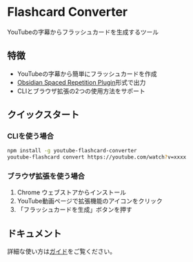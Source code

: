 # Flashcard Converter

YouTubeの字幕からフラッシュカードを生成するツール

## 特徴

- YouTubeの字幕から簡単にフラッシュカードを作成
- [Obsidian Spaced Repetition Plugin](https://github.com/st3v3nmw/obsidian-spaced-repetition/)形式で出力
- CLIとブラウザ拡張の2つの使用方法をサポート

## クイックスタート

### CLIを使う場合

```bash
npm install -g youtube-flashcard-converter
youtube-flashcard convert https://youtube.com/watch?v=xxxx
```

### ブラウザ拡張を使う場合

1. Chrome ウェブストアからインストール
2. YouTube動画ページで拡張機能のアイコンをクリック
3. 「フラッシュカードを生成」ボタンを押す

## ドキュメント

詳細な使い方は[ガイド](/guide/)をご覧ください。